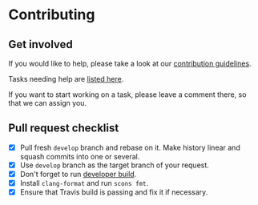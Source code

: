 # Contributing

## Get involved

If you would like to help, please take a look at our [contribution guidelines](https://roc-project.github.io/roc/docs/development/contribution_guidelines.html).

Tasks needing help are [listed here](https://github.com/roc-project/roc/labels/help%20wanted).

If you want to start working on a task, please leave a comment there, so that we can assign you.

## Pull request checklist

- [x] Pull fresh `develop` branch and rebase on it. Make history linear and squash commits into one or several.
- [x] Use `develop` branch as the target branch of your request.
- [x] Don't forget to run [developer build](https://roc-project.github.io/roc/docs/building/developer_cookbook.html).
- [x] Install `clang-format` and run `scons fmt`.
- [x] Ensure that Travis build is passing and fix it if necessary.
